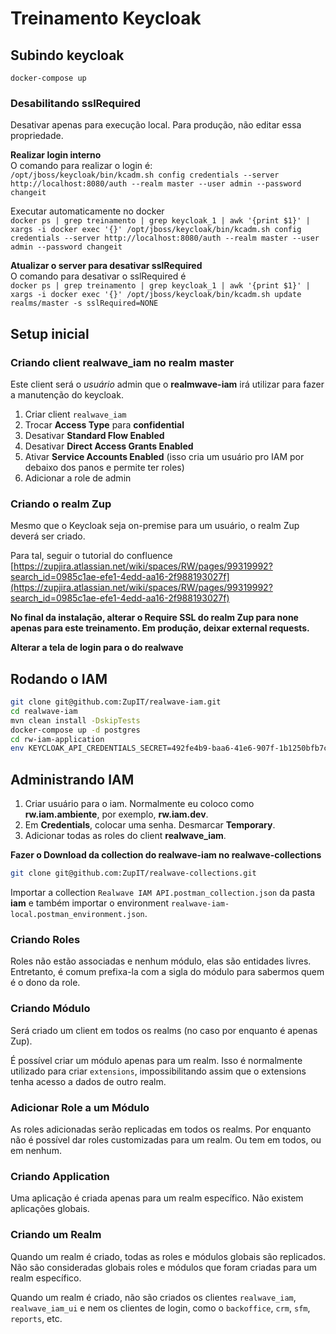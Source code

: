 # Treinamento Keycloak

## Subindo keycloak
`docker-compose up`

### Desabilitando sslRequired
Desativar apenas para execução local. Para produção, não editar essa propriedade.

**Realizar login interno**  
O comando para realizar o login é:  
`/opt/jboss/keycloak/bin/kcadm.sh config credentials --server http://localhost:8080/auth --realm master --user admin --password changeit`

Executar automaticamente no docker  
`docker ps | grep treinamento | grep keycloak_1 | awk '{print $1}' | xargs -i docker exec '{}' /opt/jboss/keycloak/bin/kcadm.sh config credentials --server http://localhost:8080/auth --realm master --user admin --password changeit`

**Atualizar o server para desativar sslRequired**  
O comando para desativar o sslRequired é  
`docker ps | grep treinamento | grep keycloak_1 | awk '{print $1}' | xargs -i docker exec '{}' /opt/jboss/keycloak/bin/kcadm.sh update realms/master -s sslRequired=NONE`

## Setup inicial
### Criando client realwave_iam no realm master
Este client será o _usuário_ admin que o **realmwave-iam** irá utilizar para fazer a manutenção do keycloak.

1. Criar client `realwave_iam`
2. Trocar **Access Type** para **confidential**
3. Desativar **Standard Flow Enabled**
4. Desativar **Direct Access Grants Enabled**
5. Ativar **Service Accounts Enabled** (isso cria um usuário pro IAM por debaixo dos panos e permite ter roles)
6. Adicionar a role de admin

### Criando o realm Zup
Mesmo que o Keycloak seja on-premise para um usuário, o realm Zup deverá ser criado.

Para tal, seguir o tutorial do confluence [https://zupjira.atlassian.net/wiki/spaces/RW/pages/99319992?search_id=0985c1ae-efe1-4edd-aa16-2f988193027f](https://zupjira.atlassian.net/wiki/spaces/RW/pages/99319992?search_id=0985c1ae-efe1-4edd-aa16-2f988193027f)  

**No final da instalação, alterar o Require SSL do realm Zup para none apenas para este treinamento. Em produção, deixar external requests.**  

**Alterar a tela de login para o do realwave**  

## Rodando o IAM
```bash
git clone git@github.com:ZupIT/realwave-iam.git
cd realwave-iam
mvn clean install -DskipTests
docker-compose up -d postgres
cd rw-iam-application
env KEYCLOAK_API_CREDENTIALS_SECRET=492fe4b9-baa6-41e6-907f-1b1250bfb7c2 KEYCLOAK_CREDENTIALS_SECRET=8ac39395-7b01-49c0-aec8-935b58f14ac8 java -jar target/rw-iam-application.jar
```

## Administrando IAM
1. Criar usuário para o iam. Normalmente eu coloco como **rw.iam.ambiente**, por exemplo, **rw.iam.dev**.
2. Em **Credentials**, colocar uma senha. Desmarcar **Temporary**.
3. Adicionar todas as roles do client **realwave_iam**.

**Fazer o Download da collection do realwave-iam no realwave-collections**
```bash
git clone git@github.com:ZupIT/realwave-collections.git
```
Importar a collection `Realwave IAM API.postman_collection.json` da pasta **iam** e também importar o environment `realwave-iam-local.postman_environment.json`.

### Criando Roles
Roles não estão associadas e nenhum módulo, elas são entidades livres. Entretanto, é comum prefixa-la com a sigla do módulo para sabermos quem é o dono da role.

### Criando Módulo
Será criado um client em todos os realms (no caso por enquanto é apenas Zup).

É possível criar um módulo apenas para um realm. Isso é normalmente utilizado para criar `extensions`, impossibilitando assim que o extensions tenha acesso a dados de outro realm.

### Adicionar Role a um Módulo
As roles adicionadas serão replicadas em todos os realms. Por enquanto não é possível dar roles customizadas para um realm. Ou tem em todos, ou em nenhum.

### Criando Application
Uma aplicação é criada apenas para um realm específico. Não existem aplicações globais.

### Criando um Realm
Quando um realm é criado, todas as roles e módulos globais são replicados. Não são consideradas globais roles e módulos que foram criadas para um realm específico.

Quando um realm é criado, não são criados os clientes `realwave_iam`, `realwave_iam_ui` e nem os clientes de login, como o `backoffice`, `crm`, `sfm`, `reports`, etc.
